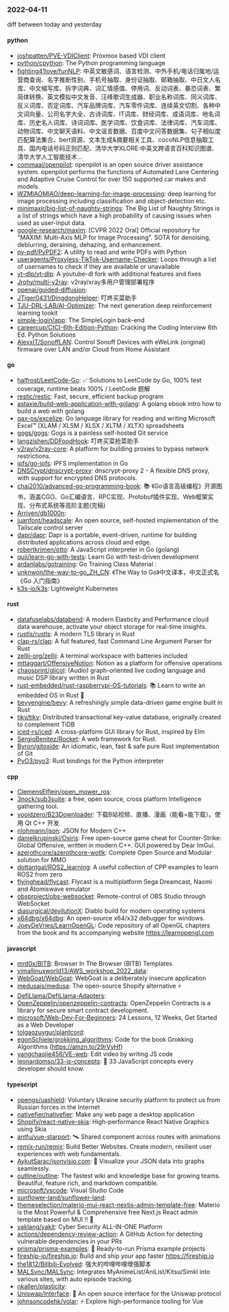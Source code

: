 ### 2022-04-11
diff between today and yesterday

#### python
* [joshpatten/PVE-VDIClient](https://github.com/joshpatten/PVE-VDIClient): Proxmox based VDI client
* [python/cpython](https://github.com/python/cpython): The Python programming language
* [fighting41love/funNLP](https://github.com/fighting41love/funNLP): 中英文敏感词、语言检测、中外手机/电话归属地/运营商查询、名字推断性别、手机号抽取、身份证抽取、邮箱抽取、中日文人名库、中文缩写库、拆字词典、词汇情感值、停用词、反动词表、暴恐词表、繁简体转换、英文模拟中文发音、汪峰歌词生成器、职业名称词库、同义词库、反义词库、否定词库、汽车品牌词库、汽车零件词库、连续英文切割、各种中文词向量、公司名字大全、古诗词库、IT词库、财经词库、成语词库、地名词库、历史名人词库、诗词词库、医学词库、饮食词库、法律词库、汽车词库、动物词库、中文聊天语料、中文谣言数据、百度中文问答数据集、句子相似度匹配算法集合、bert资源、文本生成&摘要相关工具、cocoNLP信息抽取工具、国内电话号码正则匹配、清华大学XLORE:中英文跨语言百科知识图谱、清华大学人工智能技术…
* [commaai/openpilot](https://github.com/commaai/openpilot): openpilot is an open source driver assistance system. openpilot performs the functions of Automated Lane Centering and Adaptive Cruise Control for over 150 supported car makes and models.
* [WZMIAOMIAO/deep-learning-for-image-processing](https://github.com/WZMIAOMIAO/deep-learning-for-image-processing): deep learning for image processing including classification and object-detection etc.
* [minimaxir/big-list-of-naughty-strings](https://github.com/minimaxir/big-list-of-naughty-strings): The Big List of Naughty Strings is a list of strings which have a high probability of causing issues when used as user-input data.
* [google-research/maxim](https://github.com/google-research/maxim): [CVPR 2022 Oral] Official repository for "MAXIM: Multi-Axis MLP for Image Processing". SOTA for denoising, deblurring, deraining, dehazing, and enhancement.
* [py-pdf/PyPDF2](https://github.com/py-pdf/PyPDF2): A utility to read and write PDFs with Python
* [useragents/Proxyless-TikTok-Username-Checker](https://github.com/useragents/Proxyless-TikTok-Username-Checker): Loops through a list of usernames to check if they are available or unavailable
* [yt-dlp/yt-dlp](https://github.com/yt-dlp/yt-dlp): A youtube-dl fork with additional features and fixes
* [Jrohy/multi-v2ray](https://github.com/Jrohy/multi-v2ray): v2ray/xray多用户管理部署程序
* [openai/guided-diffusion](https://github.com/openai/guided-diffusion): 
* [JTiger0431/DingdongHelper](https://github.com/JTiger0431/DingdongHelper): 叮咚买菜助手
* [TJU-DRL-LAB/AI-Optimizer](https://github.com/TJU-DRL-LAB/AI-Optimizer): The next generation deep reinforcement learning tookit
* [simple-login/app](https://github.com/simple-login/app): The SimpleLogin back-end
* [careercup/CtCI-6th-Edition-Python](https://github.com/careercup/CtCI-6th-Edition-Python): Cracking the Coding Interview 6th Ed. Python Solutions
* [AlexxIT/SonoffLAN](https://github.com/AlexxIT/SonoffLAN): Control Sonoff Devices with eWeLink (original) firmware over LAN and/or Cloud from Home Assistant

#### go
* [halfrost/LeetCode-Go](https://github.com/halfrost/LeetCode-Go): ✅ Solutions to LeetCode by Go, 100% test coverage, runtime beats 100% / LeetCode 题解
* [restic/restic](https://github.com/restic/restic): Fast, secure, efficient backup program
* [astaxie/build-web-application-with-golang](https://github.com/astaxie/build-web-application-with-golang): A golang ebook intro how to build a web with golang
* [qax-os/excelize](https://github.com/qax-os/excelize): Go language library for reading and writing Microsoft Excel™ (XLAM / XLSM / XLSX / XLTM / XLTX) spreadsheets
* [gogs/gogs](https://github.com/gogs/gogs): Gogs is a painless self-hosted Git service
* [langzishen/DDFoodHook](https://github.com/langzishen/DDFoodHook): 叮咚买菜抢菜助手
* [v2ray/v2ray-core](https://github.com/v2ray/v2ray-core): A platform for building proxies to bypass network restrictions.
* [ipfs/go-ipfs](https://github.com/ipfs/go-ipfs): IPFS implementation in Go
* [DNSCrypt/dnscrypt-proxy](https://github.com/DNSCrypt/dnscrypt-proxy): dnscrypt-proxy 2 - A flexible DNS proxy, with support for encrypted DNS protocols.
* [chai2010/advanced-go-programming-book](https://github.com/chai2010/advanced-go-programming-book): 📚 《Go语言高级编程》开源图书，涵盖CGO、Go汇编语言、RPC实现、Protobuf插件实现、Web框架实现、分布式系统等高阶主题(完稿)
* [Arriven/db1000n](https://github.com/Arriven/db1000n): 
* [juanfont/headscale](https://github.com/juanfont/headscale): An open source, self-hosted implementation of the Tailscale control server
* [dapr/dapr](https://github.com/dapr/dapr): Dapr is a portable, event-driven, runtime for building distributed applications across cloud and edge.
* [robertkrimen/otto](https://github.com/robertkrimen/otto): A JavaScript interpreter in Go (golang)
* [quii/learn-go-with-tests](https://github.com/quii/learn-go-with-tests): Learn Go with test-driven development
* [ardanlabs/gotraining](https://github.com/ardanlabs/gotraining): Go Training Class Material :
* [unknwon/the-way-to-go_ZH_CN](https://github.com/unknwon/the-way-to-go_ZH_CN): 《The Way to Go》中文译本，中文正式名《Go 入门指南》
* [k3s-io/k3s](https://github.com/k3s-io/k3s): Lightweight Kubernetes

#### rust
* [datafuselabs/databend](https://github.com/datafuselabs/databend): A modern Elasticity and Performance cloud data warehouse, activate your object storage for real-time insights.
* [rustls/rustls](https://github.com/rustls/rustls): A modern TLS library in Rust
* [clap-rs/clap](https://github.com/clap-rs/clap): A full featured, fast Command Line Argument Parser for Rust
* [zellij-org/zellij](https://github.com/zellij-org/zellij): A terminal workspace with batteries included
* [mttaggart/OffensiveNotion](https://github.com/mttaggart/OffensiveNotion): Notion as a platform for offensive operations
* [chaosprint/glicol](https://github.com/chaosprint/glicol): (Audio) graph-oriented live coding language and music DSP library written in Rust
* [rust-embedded/rust-raspberrypi-OS-tutorials](https://github.com/rust-embedded/rust-raspberrypi-OS-tutorials): 📚 Learn to write an embedded OS in Rust 🦀
* [bevyengine/bevy](https://github.com/bevyengine/bevy): A refreshingly simple data-driven game engine built in Rust
* [tikv/tikv](https://github.com/tikv/tikv): Distributed transactional key-value database, originally created to complement TiDB
* [iced-rs/iced](https://github.com/iced-rs/iced): A cross-platform GUI library for Rust, inspired by Elm
* [SergioBenitez/Rocket](https://github.com/SergioBenitez/Rocket): A web framework for Rust.
* [Byron/gitoxide](https://github.com/Byron/gitoxide): An idiomatic, lean, fast & safe pure Rust implementation of Git
* [PyO3/pyo3](https://github.com/PyO3/pyo3): Rust bindings for the Python interpreter

#### cpp
* [ClemensElflein/open_mower_ros](https://github.com/ClemensElflein/open_mower_ros): 
* [3nock/sub3suite](https://github.com/3nock/sub3suite): a free, open source, cross platform Intelligence gathering tool.
* [vooidzero/B23Downloader](https://github.com/vooidzero/B23Downloader): 下载B站视频、直播、漫画（能看=能下载）。使用 Qt C++ 开发
* [nlohmann/json](https://github.com/nlohmann/json): JSON for Modern C++
* [danielkrupinski/Osiris](https://github.com/danielkrupinski/Osiris): Free open-source game cheat for Counter-Strike: Global Offensive, written in modern C++. GUI powered by Dear ImGui.
* [azerothcore/azerothcore-wotlk](https://github.com/azerothcore/azerothcore-wotlk): Complete Open Source and Modular solution for MMO
* [dottantgal/ROS2_learning](https://github.com/dottantgal/ROS2_learning): A useful collection of CPP examples to learn ROS2 from zero
* [flyinghead/flycast](https://github.com/flyinghead/flycast): Flycast is a multiplatform Sega Dreamcast, Naomi and Atomiswave emulator
* [obsproject/obs-websocket](https://github.com/obsproject/obs-websocket): Remote-control of OBS Studio through WebSocket
* [diasurgical/devilutionX](https://github.com/diasurgical/devilutionX): Diablo build for modern operating systems
* [x64dbg/x64dbg](https://github.com/x64dbg/x64dbg): An open-source x64/x32 debugger for windows.
* [JoeyDeVries/LearnOpenGL](https://github.com/JoeyDeVries/LearnOpenGL): Code repository of all OpenGL chapters from the book and its accompanying website https://learnopengl.com

#### javascript
* [mrd0x/BITB](https://github.com/mrd0x/BITB): Browser In The Browser (BITB) Templates
* [vimallinuxworld13/AWS_workshop_2022_data](https://github.com/vimallinuxworld13/AWS_workshop_2022_data): 
* [WebGoat/WebGoat](https://github.com/WebGoat/WebGoat): WebGoat is a deliberately insecure application
* [medusajs/medusa](https://github.com/medusajs/medusa): The open-source Shopify alternative ⚡️
* [DefiLlama/DefiLlama-Adapters](https://github.com/DefiLlama/DefiLlama-Adapters): 
* [OpenZeppelin/openzeppelin-contracts](https://github.com/OpenZeppelin/openzeppelin-contracts): OpenZeppelin Contracts is a library for secure smart contract development.
* [microsoft/Web-Dev-For-Beginners](https://github.com/microsoft/Web-Dev-For-Beginners): 24 Lessons, 12 Weeks, Get Started as a Web Developer
* [tolgaozuygur/plantcord](https://github.com/tolgaozuygur/plantcord): 
* [egonSchiele/grokking_algorithms](https://github.com/egonSchiele/grokking_algorithms): Code for the book Grokking Algorithms (https://amzn.to/29rVyHf)
* [yangchaojie456/VE-web](https://github.com/yangchaojie456/VE-web): Edit video by writing JS code
* [leonardomso/33-js-concepts](https://github.com/leonardomso/33-js-concepts): 📜 33 JavaScript concepts every developer should know.

#### typescript
* [opengs/uashield](https://github.com/opengs/uashield): Voluntary Ukraine security platform to protect us from Russian forces in the Internet
* [nativefier/nativefier](https://github.com/nativefier/nativefier): Make any web page a desktop application
* [Shopify/react-native-skia](https://github.com/Shopify/react-native-skia): High-performance React Native Graphics using Skia
* [antfu/vue-starport](https://github.com/antfu/vue-starport): 🛰 Shared component across routes with animations
* [remix-run/remix](https://github.com/remix-run/remix): Build Better Websites. Create modern, resilient user experiences with web fundamentals.
* [AykutSarac/jsonvisio.com](https://github.com/AykutSarac/jsonvisio.com): 🧩 Visualize your JSON data into graphs seamlessly.
* [outline/outline](https://github.com/outline/outline): The fastest wiki and knowledge base for growing teams. Beautiful, feature rich, and markdown compatible.
* [microsoft/vscode](https://github.com/microsoft/vscode): Visual Studio Code
* [sunflower-land/sunflower-land](https://github.com/sunflower-land/sunflower-land): 
* [themeselection/materio-mui-react-nextjs-admin-template-free](https://github.com/themeselection/materio-mui-react-nextjs-admin-template-free): Materio is the Most Powerful & Comprehensive free Next.js React admin template based on MUI !! 🚀
* [yaklang/yakit](https://github.com/yaklang/yakit): Cyber Security ALL-IN-ONE Platform
* [actions/dependency-review-action](https://github.com/actions/dependency-review-action): A GitHub Action for detecting vulnerable dependencies in your PRs
* [prisma/prisma-examples](https://github.com/prisma/prisma-examples): 🚀 Ready-to-run Prisma example projects
* [fireship-io/fireship.io](https://github.com/fireship-io/fireship.io): Build and ship your app faster https://fireship.io
* [the1812/Bilibili-Evolved](https://github.com/the1812/Bilibili-Evolved): 强大的哔哩哔哩增强脚本
* [MALSync/MALSync](https://github.com/MALSync/MALSync): Integrates MyAnimeList/AniList/Kitsu/Simkl into various sites, with auto episode tracking.
* [nkallen/plasticity](https://github.com/nkallen/plasticity): 
* [Uniswap/interface](https://github.com/Uniswap/interface): 🦄 An open source interface for the Uniswap protocol
* [johnsoncodehk/volar](https://github.com/johnsoncodehk/volar): ⚡ Explore high-performance tooling for Vue
